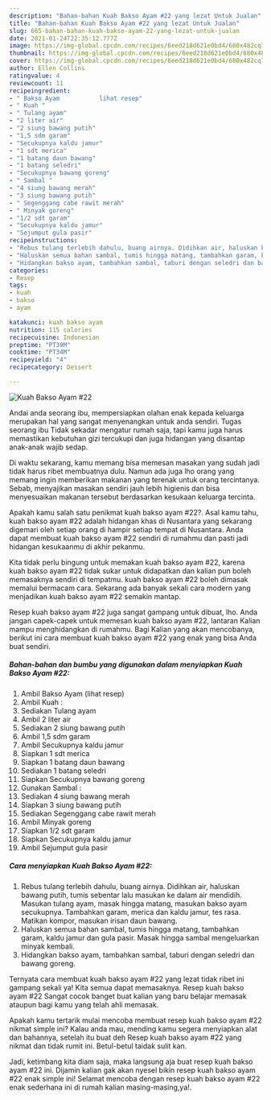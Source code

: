 ```yaml
---
description: "Bahan-bahan Kuah Bakso Ayam #22 yang lezat Untuk Jualan"
title: "Bahan-bahan Kuah Bakso Ayam #22 yang lezat Untuk Jualan"
slug: 665-bahan-bahan-kuah-bakso-ayam-22-yang-lezat-untuk-jualan
date: 2021-01-24T22:35:12.777Z
image: https://img-global.cpcdn.com/recipes/6eed218d621e0bd4/680x482cq70/kuah-bakso-ayam-22-foto-resep-utama.jpg
thumbnail: https://img-global.cpcdn.com/recipes/6eed218d621e0bd4/680x482cq70/kuah-bakso-ayam-22-foto-resep-utama.jpg
cover: https://img-global.cpcdn.com/recipes/6eed218d621e0bd4/680x482cq70/kuah-bakso-ayam-22-foto-resep-utama.jpg
author: Ellen Collins
ratingvalue: 4
reviewcount: 11
recipeingredient:
- " Bakso Ayam           lihat resep"
- " Kuah "
- " Tulang ayam"
- "2 liter air"
- "2 siung bawang putih"
- "1,5 sdm garam"
- "Secukupnya kaldu jamur"
- "1 sdt merica"
- "1 batang daun bawang"
- "1 batang seledri"
- "Secukupnya bawang goreng"
- " Sambal "
- "4 siung bawang merah"
- "3 siung bawang putih"
- " Segenggang cabe rawit merah"
- " Minyak goreng"
- "1/2 sdt garam"
- "Secukupnya kaldu jamur"
- "Sejumput gula pasir"
recipeinstructions:
- "Rebus tulang terlebih dahulu, buang airnya. Didihkan air, haluskan bawang putih, tumis sebentar lalu masukan ke dalam air mendidih. Masukan tulang ayam, masak hingga matang, masukan bakso ayam secukupnya. Tambahkan garam, merica dan kaldu jamur, tes rasa. Matikan kompor, masukan irisan daun bawang."
- "Haluskan semua bahan sambal, tumis hingga matang, tambahkan garam, kaldu jamur dan gula pasir. Masak hingga sambal mengeluarkan minyak kembali."
- "Hidangkan bakso ayam, tambahkan sambal, taburi dengan seledri dan bawang goreng."
categories:
- Resep
tags:
- kuah
- bakso
- ayam

katakunci: kuah bakso ayam 
nutrition: 115 calories
recipecuisine: Indonesian
preptime: "PT39M"
cooktime: "PT34M"
recipeyield: "4"
recipecategory: Dessert

---
```



![Kuah Bakso Ayam #22](https://img-global.cpcdn.com/recipes/6eed218d621e0bd4/680x482cq70/kuah-bakso-ayam-22-foto-resep-utama.jpg)

Andai anda seorang ibu, mempersiapkan olahan enak kepada keluarga merupakan hal yang sangat menyenangkan untuk anda sendiri. Tugas seorang ibu Tidak sekadar mengatur rumah saja, tapi kamu juga harus memastikan kebutuhan gizi tercukupi dan juga hidangan yang disantap anak-anak wajib sedap.

Di waktu  sekarang, kamu memang bisa memesan masakan yang sudah jadi tidak harus ribet membuatnya dulu. Namun ada juga lho orang yang memang ingin memberikan makanan yang terenak untuk orang tercintanya. Sebab, menyajikan masakan sendiri jauh lebih higienis dan bisa menyesuaikan makanan tersebut berdasarkan kesukaan keluarga tercinta. 



Apakah kamu salah satu penikmat kuah bakso ayam #22?. Asal kamu tahu, kuah bakso ayam #22 adalah hidangan khas di Nusantara yang sekarang digemari oleh setiap orang di hampir setiap tempat di Nusantara. Anda dapat membuat kuah bakso ayam #22 sendiri di rumahmu dan pasti jadi hidangan kesukaanmu di akhir pekanmu.

Kita tidak perlu bingung untuk memakan kuah bakso ayam #22, karena kuah bakso ayam #22 tidak sukar untuk didapatkan dan kalian pun boleh memasaknya sendiri di tempatmu. kuah bakso ayam #22 boleh dimasak memalui bermacam cara. Sekarang ada banyak sekali cara modern yang menjadikan kuah bakso ayam #22 semakin mantap.

Resep kuah bakso ayam #22 juga sangat gampang untuk dibuat, lho. Anda jangan capek-capek untuk memesan kuah bakso ayam #22, lantaran Kalian mampu menghidangkan di rumahmu. Bagi Kalian yang akan mencobanya, berikut ini cara membuat kuah bakso ayam #22 yang enak yang bisa Anda buat sendiri.

<!--inarticleads1-->

##### Bahan-bahan dan bumbu yang digunakan dalam menyiapkan Kuah Bakso Ayam #22:

1. Ambil  Bakso Ayam           (lihat resep)
1. Ambil  Kuah :
1. Sediakan  Tulang ayam
1. Ambil 2 liter air
1. Sediakan 2 siung bawang putih
1. Ambil 1,5 sdm garam
1. Ambil Secukupnya kaldu jamur
1. Siapkan 1 sdt merica
1. Siapkan 1 batang daun bawang
1. Sediakan 1 batang seledri
1. Siapkan Secukupnya bawang goreng
1. Gunakan  Sambal :
1. Sediakan 4 siung bawang merah
1. Siapkan 3 siung bawang putih
1. Sediakan  Segenggang cabe rawit merah
1. Ambil  Minyak goreng
1. Siapkan 1/2 sdt garam
1. Siapkan Secukupnya kaldu jamur
1. Ambil Sejumput gula pasir




<!--inarticleads2-->

##### Cara menyiapkan Kuah Bakso Ayam #22:

1. Rebus tulang terlebih dahulu, buang airnya. Didihkan air, haluskan bawang putih, tumis sebentar lalu masukan ke dalam air mendidih. Masukan tulang ayam, masak hingga matang, masukan bakso ayam secukupnya. Tambahkan garam, merica dan kaldu jamur, tes rasa. Matikan kompor, masukan irisan daun bawang.
1. Haluskan semua bahan sambal, tumis hingga matang, tambahkan garam, kaldu jamur dan gula pasir. Masak hingga sambal mengeluarkan minyak kembali.
1. Hidangkan bakso ayam, tambahkan sambal, taburi dengan seledri dan bawang goreng.




Ternyata cara membuat kuah bakso ayam #22 yang lezat tidak ribet ini gampang sekali ya! Kita semua dapat memasaknya. Resep kuah bakso ayam #22 Sangat cocok banget buat kalian yang baru belajar memasak ataupun bagi kamu yang telah ahli memasak.

Apakah kamu tertarik mulai mencoba membuat resep kuah bakso ayam #22 nikmat simple ini? Kalau anda mau, mending kamu segera menyiapkan alat dan bahannya, setelah itu buat deh Resep kuah bakso ayam #22 yang nikmat dan tidak rumit ini. Betul-betul taidak sulit kan. 

Jadi, ketimbang kita diam saja, maka langsung aja buat resep kuah bakso ayam #22 ini. Dijamin kalian gak akan nyesel bikin resep kuah bakso ayam #22 enak simple ini! Selamat mencoba dengan resep kuah bakso ayam #22 enak sederhana ini di rumah kalian masing-masing,ya!.


